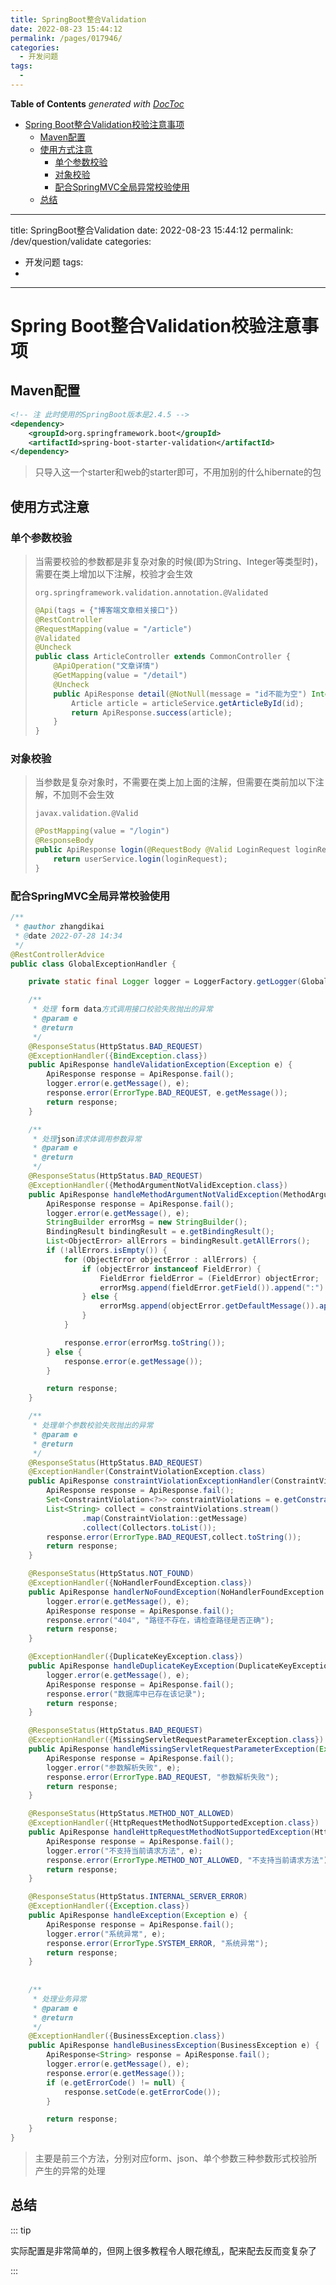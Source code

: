 ```yaml
---
title: SpringBoot整合Validation
date: 2022-08-23 15:44:12
permalink: /pages/017946/
categories:
  - 开发问题
tags:
  - 
---
```

<!-- START doctoc generated TOC please keep comment here to allow auto update -->
<!-- DON'T EDIT THIS SECTION, INSTEAD RE-RUN doctoc TO UPDATE -->
**Table of Contents**  *generated with [DocToc](https://github.com/thlorenz/doctoc)*

- [Spring Boot整合Validation校验注意事项](#spring-boot%E6%95%B4%E5%90%88validation%E6%A0%A1%E9%AA%8C%E6%B3%A8%E6%84%8F%E4%BA%8B%E9%A1%B9)
  - [Maven配置](#maven%E9%85%8D%E7%BD%AE)
  - [使用方式注意](#%E4%BD%BF%E7%94%A8%E6%96%B9%E5%BC%8F%E6%B3%A8%E6%84%8F)
    - [单个参数校验](#%E5%8D%95%E4%B8%AA%E5%8F%82%E6%95%B0%E6%A0%A1%E9%AA%8C)
    - [对象校验](#%E5%AF%B9%E8%B1%A1%E6%A0%A1%E9%AA%8C)
    - [配合SpringMVC全局异常校验使用](#%E9%85%8D%E5%90%88springmvc%E5%85%A8%E5%B1%80%E5%BC%82%E5%B8%B8%E6%A0%A1%E9%AA%8C%E4%BD%BF%E7%94%A8)
  - [总结](#%E6%80%BB%E7%BB%93)

<!-- END doctoc generated TOC please keep comment here to allow auto update -->

---
title: SpringBoot整合Validation
date: 2022-08-23 15:44:12
permalink: /dev/question/validate
categories:
  - 开发问题
tags:
  -
---

# Spring Boot整合Validation校验注意事项

## Maven配置

```xml
<!-- 注 此时使用的SpringBoot版本是2.4.5 -->        
<dependency>
    <groupId>org.springframework.boot</groupId>
    <artifactId>spring-boot-starter-validation</artifactId>
</dependency>
```

> 只导入这一个starter和web的starter即可，不用加别的什么hibernate的包



## 使用方式注意

### 单个参数校验

> 当需要校验的参数都是非复杂对象的时候(即为String、Integer等类型时)，需要在类上增加以下注解，校验才会生效
>
> `org.springframework.validation.annotation.@Validated`
>
> ```java
> @Api(tags = {"博客端文章相关接口"})
> @RestController
> @RequestMapping(value = "/article")
> @Validated
> @Uncheck
> public class ArticleController extends CommonController {
>     @ApiOperation("文章详情")
>     @GetMapping(value = "/detail")
>     @Uncheck
>     public ApiResponse detail(@NotNull(message = "id不能为空") Integer id){
>         Article article = articleService.getArticleById(id);
>         return ApiResponse.success(article);
>     }
> }
> ```

### 对象校验

> 当参数是复杂对象时，不需要在类上加上面的注解，但需要在类前加以下注解，不加则不会生效
>
> `javax.validation.@Valid`
>
> ```java
> @PostMapping(value = "/login")
> @ResponseBody
> public ApiResponse login(@RequestBody @Valid LoginRequest loginRequest) {
>     return userService.login(loginRequest);
> }
> ```

### 配合SpringMVC全局异常校验使用

```java
/**
 * @author zhangdikai
 * @date 2022-07-28 14:34
 */
@RestControllerAdvice
public class GlobalExceptionHandler {

    private static final Logger logger = LoggerFactory.getLogger(GlobalExceptionHandler.class);

    /**
     * 处理 form data方式调用接口校验失败抛出的异常
     * @param e
     * @return
     */
    @ResponseStatus(HttpStatus.BAD_REQUEST)
    @ExceptionHandler({BindException.class})
    public ApiResponse handleValidationException(Exception e) {
        ApiResponse response = ApiResponse.fail();
        logger.error(e.getMessage(), e);
        response.error(ErrorType.BAD_REQUEST, e.getMessage());
        return response;
    }

    /**
     * 处理json请求体调用参数异常
     * @param e
     * @return
     */
    @ResponseStatus(HttpStatus.BAD_REQUEST)
    @ExceptionHandler({MethodArgumentNotValidException.class})
    public ApiResponse handleMethodArgumentNotValidException(MethodArgumentNotValidException e) {
        ApiResponse response = ApiResponse.fail();
        logger.error(e.getMessage(), e);
        StringBuilder errorMsg = new StringBuilder();
        BindingResult bindingResult = e.getBindingResult();
        List<ObjectError> allErrors = bindingResult.getAllErrors();
        if (!allErrors.isEmpty()) {
            for (ObjectError objectError : allErrors) {
                if (objectError instanceof FieldError) {
                    FieldError fieldError = (FieldError) objectError;
                    errorMsg.append(fieldError.getField()).append(":").append(fieldError.getDefaultMessage()).append(";");
                } else {
                    errorMsg.append(objectError.getDefaultMessage()).append(";");
                }
            }

            response.error(errorMsg.toString());
        } else {
            response.error(e.getMessage());
        }

        return response;
    }

    /**
     * 处理单个参数校验失败抛出的异常
     * @param e
     * @return
     */
    @ResponseStatus(HttpStatus.BAD_REQUEST)
    @ExceptionHandler(ConstraintViolationException.class)
    public ApiResponse constraintViolationExceptionHandler(ConstraintViolationException e) {
        ApiResponse response = ApiResponse.fail();
        Set<ConstraintViolation<?>> constraintViolations = e.getConstraintViolations();
        List<String> collect = constraintViolations.stream()
                .map(ConstraintViolation::getMessage)
                .collect(Collectors.toList());
        response.error(ErrorType.BAD_REQUEST,collect.toString());
        return response;
    }

    @ResponseStatus(HttpStatus.NOT_FOUND)
    @ExceptionHandler({NoHandlerFoundException.class})
    public ApiResponse handlerNoFoundException(NoHandlerFoundException e) {
        logger.error(e.getMessage(), e);
        ApiResponse response = ApiResponse.fail();
        response.error("404", "路径不存在，请检查路径是否正确");
        return response;
    }

    @ExceptionHandler({DuplicateKeyException.class})
    public ApiResponse handleDuplicateKeyException(DuplicateKeyException e) {
        logger.error(e.getMessage(), e);
        ApiResponse response = ApiResponse.fail();
        response.error("数据库中已存在该记录");
        return response;
    }

    @ResponseStatus(HttpStatus.BAD_REQUEST)
    @ExceptionHandler({MissingServletRequestParameterException.class})
    public ApiResponse handleMissingServletRequestParameterException(Exception e) {
        ApiResponse response = ApiResponse.fail();
        logger.error("参数解析失败", e);
        response.error(ErrorType.BAD_REQUEST, "参数解析失败");
        return response;
    }

    @ResponseStatus(HttpStatus.METHOD_NOT_ALLOWED)
    @ExceptionHandler({HttpRequestMethodNotSupportedException.class})
    public ApiResponse handleHttpRequestMethodNotSupportedException(HttpRequestMethodNotSupportedException e) {
        ApiResponse response = ApiResponse.fail();
        logger.error("不支持当前请求方法", e);
        response.error(ErrorType.METHOD_NOT_ALLOWED, "不支持当前请求方法");
        return response;
    }

    @ResponseStatus(HttpStatus.INTERNAL_SERVER_ERROR)
    @ExceptionHandler({Exception.class})
    public ApiResponse handleException(Exception e) {
        ApiResponse response = ApiResponse.fail();
        logger.error("系统异常", e);
        response.error(ErrorType.SYSTEM_ERROR, "系统异常");
        return response;
    }
    
    
    /**
     * 处理业务异常
     * @param e
     * @return
     */
    @ExceptionHandler({BusinessException.class})
    public ApiResponse handleBusinessException(BusinessException e) {
        ApiResponse<String> response = ApiResponse.fail();
        logger.error(e.getMessage(), e);
        response.error(e.getMessage());
        if (e.getErrorCode() != null) {
            response.setCode(e.getErrorCode());
        }

        return response;
    }
}

```

> 主要是前三个方法，分别对应form、json、单个参数三种参数形式校验所产生的异常的处理

## 总结

::: tip

实际配置是非常简单的，但网上很多教程令人眼花缭乱，配来配去反而变复杂了

:::

